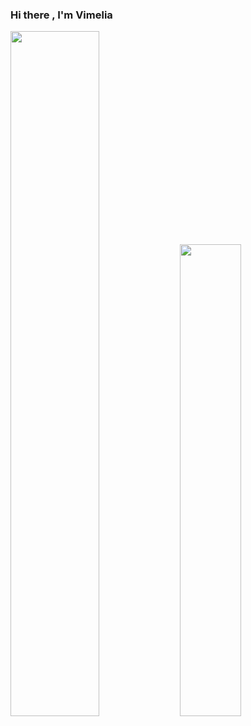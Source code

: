 ### Hi there , I'm Vimelia

<div>
  <img width="53%" alt="" src="https://github-readme-stats.vercel.app/api?username=Vimelia&show_icons=true&bg_color=2B2A29&icon_color=EF7F1A&text_color=FFF&title_color=EF7F1A"/>
  <img width="44%" alt="" src="https://github-readme-stats.vercel.app/api/top-langs/?username=Vimelia&layout=compact&bg_color=2B2A29&text_color=FFF&title_color=EF7F1A"/>
</div>
<!--
**Vimelia/Vimelia** is a ✨ _special_ ✨ repository because its `README.md` (this file) appears on your GitHub profile.

Here are some ideas to get you started:

- 🔭 I’m currently working on ...
- 🌱 I’m currently learning ...
- 👯 I’m looking to collaborate on ...
- 🤔 I’m looking for help with ...
- 💬 Ask me about ...
- 📫 How to reach me: ...
- 😄 Pronouns: ...
- ⚡ Fun fact: ...
-->
